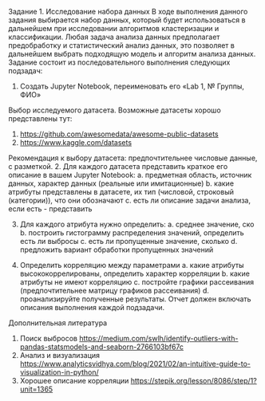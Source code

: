 Задание 1. Исследование набора данных
В ходе выполнения данного задания выбирается набор данных, который будет использоваться в дальнейшем при исследовании алгоритмов кластеризации и классификации. 
Любая задача анализа данных предполагает предобработку и статистический анализ данных, это позволяет в дальнейшем выбрать подходящую модель и алгоритм анализа данных.
Задание состоит из последовательного выполнения следующих подзадач:
1. Создать Jupyter Notebook, переименовать его «Lab 1, № Группы, ФИО»

Выбор исследуемого датасета. 
Возможные датасеты хорошо представлены тут:
1)	 https://github.com/awesomedata/awesome-public-datasets
2)	https://www.kaggle.com/datasets

Рекомендация к выбору датасета: предпочтительнее числовые данные, с разметкой.
2. Для каждого датасета представить краткое его описание в вашем Jupyter Notebook: 
a.	предметная область, источник данных, характер данных (реальные или имитационные)
b.	какие атрибуты представлены в датасете, их тип (числовой, строковый (категории)), что они обозначают 
c.	есть ли описание задачи анализа, если есть - представить

3. Для каждого атрибута нужно определить:
a.	среднее значение, ско
b.	построить гистограмму распределения значений, определить есть ли выбросы 
c.	есть ли пропущенные значение, сколько
d.	предложить вариант обработки пропущенных значений

4. Определить корреляцию между параметрами
a.	какие атрибуты высококоррелированы, определить характер корреляции 
b.	какие атрибуты не имеют корреляцию
c.	постройте графики рассеивания (предпочтительнее матрицу графиков рассеивания)
d.	проанализируйте полученные результаты.
Отчет должен включать описания выполнения каждой подзадачи.

Дополнительная литература
1)	Поиск выбросов https://medium.com/swlh/identify-outliers-with-pandas-statsmodels-and-seaborn-2766103bf67c
2)	Анализ и визуализация https://www.analyticsvidhya.com/blog/2021/02/an-intuitive-guide-to-visualization-in-python/ 
3)	Хорошее описание корреляции https://stepik.org/lesson/8086/step/1?unit=1365
